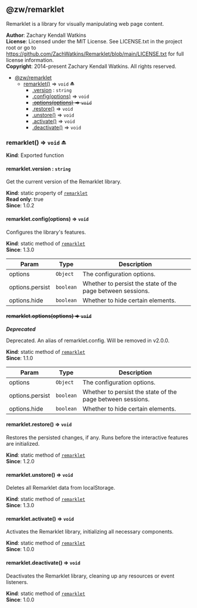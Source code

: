 <a name="module_@zw/remarklet"></a>

## @zw/remarklet
Remarklet is a library for visually manipulating web page content.

**Author**: Zachary Kendall Watkins  
**License**: Licensed under the MIT License. See LICENSE.txt in the project root or go to
https://github.com/ZachWatkins/Remarklet/blob/main/LICENSE.txt for
full license information.  
**Copyright**: 2014-present Zachary Kendall Watkins. All rights reserved.  

* [@zw/remarklet](#module_@zw/remarklet)
    * [remarklet()](#exp_module_@zw/remarklet--remarklet) ⇒ <code>void</code> ⏏
        * [.version](#module_@zw/remarklet--remarklet.version) : <code>string</code>
        * [.config(options)](#module_@zw/remarklet--remarklet.config) ⇒ <code>void</code>
        * ~~[.options(options)](#module_@zw/remarklet--remarklet.options) ⇒ <code>void</code>~~
        * [.restore()](#module_@zw/remarklet--remarklet.restore) ⇒ <code>void</code>
        * [.unstore()](#module_@zw/remarklet--remarklet.unstore) ⇒ <code>void</code>
        * [.activate()](#module_@zw/remarklet--remarklet.activate) ⇒ <code>void</code>
        * [.deactivate()](#module_@zw/remarklet--remarklet.deactivate) ⇒ <code>void</code>

<a name="exp_module_@zw/remarklet--remarklet"></a>

### remarklet() ⇒ <code>void</code> ⏏
**Kind**: Exported function  
<a name="module_@zw/remarklet--remarklet.version"></a>

#### remarklet.version : <code>string</code>
Get the current version of the Remarklet library.

**Kind**: static property of [<code>remarklet</code>](#exp_module_@zw/remarklet--remarklet)  
**Read only**: true  
**Since**: 1.0.2  
<a name="module_@zw/remarklet--remarklet.config"></a>

#### remarklet.config(options) ⇒ <code>void</code>
Configures the library's features.

**Kind**: static method of [<code>remarklet</code>](#exp_module_@zw/remarklet--remarklet)  
**Since**: 1.3.0  

| Param | Type | Description |
| --- | --- | --- |
| options | <code>Object</code> | The configuration options. |
| options.persist | <code>boolean</code> | Whether to persist the state of the page between sessions. |
| options.hide | <code>boolean</code> | Whether to hide certain elements. |

<a name="module_@zw/remarklet--remarklet.options"></a>

#### ~~remarklet.options(options) ⇒ <code>void</code>~~
***Deprecated***

Deprecated. An alias of remarklet.config. Will be removed in v2.0.0.

**Kind**: static method of [<code>remarklet</code>](#exp_module_@zw/remarklet--remarklet)  
**Since**: 1.1.0  

| Param | Type | Description |
| --- | --- | --- |
| options | <code>Object</code> | The configuration options. |
| options.persist | <code>boolean</code> | Whether to persist the state of the page between sessions. |
| options.hide | <code>boolean</code> | Whether to hide certain elements. |

<a name="module_@zw/remarklet--remarklet.restore"></a>

#### remarklet.restore() ⇒ <code>void</code>
Restores the persisted changes, if any. Runs before the interactive features are initialized.

**Kind**: static method of [<code>remarklet</code>](#exp_module_@zw/remarklet--remarklet)  
**Since**: 1.2.0  
<a name="module_@zw/remarklet--remarklet.unstore"></a>

#### remarklet.unstore() ⇒ <code>void</code>
Deletes all Remarklet data from localStorage.

**Kind**: static method of [<code>remarklet</code>](#exp_module_@zw/remarklet--remarklet)  
**Since**: 1.3.0  
<a name="module_@zw/remarklet--remarklet.activate"></a>

#### remarklet.activate() ⇒ <code>void</code>
Activates the Remarklet library, initializing all necessary components.

**Kind**: static method of [<code>remarklet</code>](#exp_module_@zw/remarklet--remarklet)  
**Since**: 1.0.0  
<a name="module_@zw/remarklet--remarklet.deactivate"></a>

#### remarklet.deactivate() ⇒ <code>void</code>
Deactivates the Remarklet library, cleaning up any resources or event listeners.

**Kind**: static method of [<code>remarklet</code>](#exp_module_@zw/remarklet--remarklet)  
**Since**: 1.0.0  
